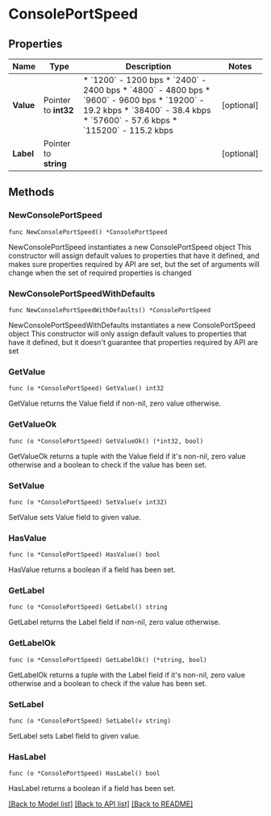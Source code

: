 # ConsolePortSpeed

## Properties

Name | Type | Description | Notes
------------ | ------------- | ------------- | -------------
**Value** | Pointer to **int32** | * &#x60;1200&#x60; - 1200 bps * &#x60;2400&#x60; - 2400 bps * &#x60;4800&#x60; - 4800 bps * &#x60;9600&#x60; - 9600 bps * &#x60;19200&#x60; - 19.2 kbps * &#x60;38400&#x60; - 38.4 kbps * &#x60;57600&#x60; - 57.6 kbps * &#x60;115200&#x60; - 115.2 kbps | [optional] 
**Label** | Pointer to **string** |  | [optional] 

## Methods

### NewConsolePortSpeed

`func NewConsolePortSpeed() *ConsolePortSpeed`

NewConsolePortSpeed instantiates a new ConsolePortSpeed object
This constructor will assign default values to properties that have it defined,
and makes sure properties required by API are set, but the set of arguments
will change when the set of required properties is changed

### NewConsolePortSpeedWithDefaults

`func NewConsolePortSpeedWithDefaults() *ConsolePortSpeed`

NewConsolePortSpeedWithDefaults instantiates a new ConsolePortSpeed object
This constructor will only assign default values to properties that have it defined,
but it doesn't guarantee that properties required by API are set

### GetValue

`func (o *ConsolePortSpeed) GetValue() int32`

GetValue returns the Value field if non-nil, zero value otherwise.

### GetValueOk

`func (o *ConsolePortSpeed) GetValueOk() (*int32, bool)`

GetValueOk returns a tuple with the Value field if it's non-nil, zero value otherwise
and a boolean to check if the value has been set.

### SetValue

`func (o *ConsolePortSpeed) SetValue(v int32)`

SetValue sets Value field to given value.

### HasValue

`func (o *ConsolePortSpeed) HasValue() bool`

HasValue returns a boolean if a field has been set.

### GetLabel

`func (o *ConsolePortSpeed) GetLabel() string`

GetLabel returns the Label field if non-nil, zero value otherwise.

### GetLabelOk

`func (o *ConsolePortSpeed) GetLabelOk() (*string, bool)`

GetLabelOk returns a tuple with the Label field if it's non-nil, zero value otherwise
and a boolean to check if the value has been set.

### SetLabel

`func (o *ConsolePortSpeed) SetLabel(v string)`

SetLabel sets Label field to given value.

### HasLabel

`func (o *ConsolePortSpeed) HasLabel() bool`

HasLabel returns a boolean if a field has been set.


[[Back to Model list]](../README.md#documentation-for-models) [[Back to API list]](../README.md#documentation-for-api-endpoints) [[Back to README]](../README.md)


